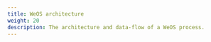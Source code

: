 ```yaml
---
title: WeOS architecture
weight: 20
description: The architecture and data-flow of a WeOS process.
---
```


